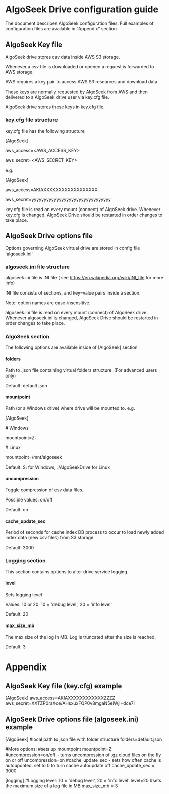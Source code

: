# AlgoSeek Drive configuration guide

The document describes AlgoSeek configuration files. Full examples of configuration files are available in "Appendix" section

## AlgoSeek Key file

AlgoSeek drive stores csv data inside AWS S3 storage. 

Whenever a csv file is downloaded or opened a request is forwarded to AWS storage.

AWS requires a key pair to access AWS S3 resources and download data.

These keys are normally requested by AlgoSeek from AWS and then delivered to a AlgoSeek drive user via key.cfg file.

AlgoSeek drive stores these keys in key.cfg file.

### key.cfg file structure

key.cfg file has the following structure

\[AlgoSeek\]

aws_access=\<AWS_ACCESS_KEY\>

aws_secret=\<AWS_SECRET_KEY\>

e.g.

\[AlgoSeek\]

aws_access=AKIAXXXXXXXXXXXXXXXXXX

aws_secret=yyyyyyyyyyyyyyyyyyyyyyyyyyyyyyyy

key.cfg file is read on every mount (connect) of AlgoSeek drive.
Whenever key.cfg is changed, AlgoSeek Drive should be restarted in order changes to take place.

## AlgoSeek Drive options file

Options governing AlgoSeek virtual drive are stored in config file 'algoseek.ini'

### algoseek.ini file structure

algoseek.ini file is INI file ( see https://en.wikipedia.org/wiki/INI_file for more info)

INI file consists of sections, and key=value pairs inside a section.

Note: option names are case-insensitive.

algoseek.ini file is read on every mount (connect) of AlgoSeek drive. 
Whenever algoseek.ini is changed, AlgoSeek Drive should be restarted in order changes to take place.

### AlgoSeek section

The following options are available inside of \[AlgoSeek\] section

#### folders
Path to .json file containing virtual folders structure. (For advanced users only)

Default: default.json

#### mountpoint
Path (or a Windows drive) where drive will be mounted to. e.g.

\[AlgoSeek\]

\# Windows

mountpoint=Z: 

\# Linux

mountpoint=/mnt/algoseek 

Default: S: for Windows, ./AlgoSeekDrive for Linux

#### uncompression
Toggle compression of csv data files. 

Possible values: on/off

Default: on

#### cache_update_sec
Period of seconds for cache index DB process to occur to load newly added index data (new csv files) from S3 storage.

Default: 3000 

### Logging section

This section contains options to alter drive service logging.

#### level
Sets logging level

Values: 10 or 20. 10 = 'debug level', 20 = 'info level'

Default: 20

#### max_size_mb
The max size of the log in MB. Log is truncated after the size is reached.

Default: 3

# Appendix

## AlgoSeek Key file (key.cfg) example 

\[AlgoSeek\]
aws_access=AKIAXXXXXXXXXXXXZZZZ
aws_secret=XXTZP0raXoe/AHsxuxFQP0v8mgaN5eiWjl+dce7I

## AlgoSeek Drive options file (algoseek.ini) example

\[AlgoSeek\]
#local path to json file with folder structure
folders=default.json

#More options:
#sets up mountpoint
mountpoint=Z: 
#uncompression=on/off - turns uncompression of .gz cloud files on the fly on or off
uncompression=on
#cache_update_sec - sets how often cache is autoupdated. set to 0 to turn cache autoupdate off
cache_update_sec = 3000

\[logging\]
#Logging level: 10 = 'debug level', 20 = 'info level'
level=20 
#sets the maximum size of a log file in MB
max_size_mb = 3 
